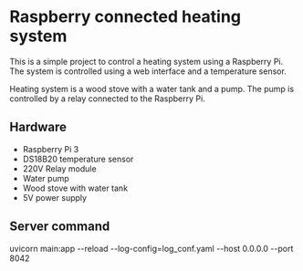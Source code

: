 # Raspberry connected heating system

This is a simple project to control a heating system using a Raspberry Pi. The system is controlled using a web interface and a temperature sensor.

Heating system is a wood stove with a water tank and a pump. The pump is controlled by a relay connected to the Raspberry Pi.

## Hardware


- Raspberry Pi 3
- DS18B20 temperature sensor
- 220V Relay module
- Water pump
- Wood stove with water tank
- 5V power supply


## Server command
uvicorn main:app --reload --log-config=log_conf.yaml --host 0.0.0.0 --port 8042